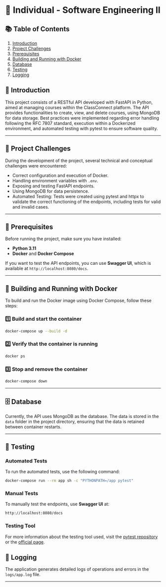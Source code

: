 # 📌 Individual - Software Engineering II

## 📚 Table of Contents

1. [Introduction](#📖-introduction)
2. [Project Challenges](#🚀-project-challenges)
3. [Prerequisites](#🔧-prerequisites)
4. [Building and Running with Docker](#🐳-building-and-running-with-docker)
5. [Database](#🗄️-database)
6. [Testing](#🧪-testing)
7. [Logging](#📜-logging)

## 📖 Introduction

This project consists of a RESTful API developed with FastAPI in Python, aimed at managing courses within the ClassConnect platform. The API provides functionalities to create, view, and delete courses, using MongoDB for data storage. Best practices were implemented regarding error handling following the RFC 7807 standard, execution within a Dockerized environment, and automated testing with pytest to ensure software quality.

---

## 🚀 Project Challenges

During the development of the project, several technical and conceptual challenges were encountered:

- Correct configuration and execution of Docker.
- Handling environment variables with `.env`.
- Exposing and testing FastAPI endpoints.
- Using MongoDB for data persistence.
- Automated Testing: Tests were created using pytest and httpx to validate the correct functioning of the endpoints, including tests for valid and invalid cases.

---

## 🔧 Prerequisites

Before running the project, make sure you have installed:

- **Python 3.11**
- **Docker** and **Docker Compose**

If you want to test the API endpoints, you can use **Swagger UI**, which is available at `http://localhost:8080/docs`.

---

## 🐳 Building and Running with Docker

To build and run the Docker image using Docker Compose, follow these steps:

### 1️⃣ Build and start the container
```sh
docker-compose up --build -d
```

### 2️⃣ Verify that the container is running
```sh
docker ps
```

### 3️⃣ Stop and remove the container
```sh
docker-compose down
```

---

## 🗄️ Database

Currently, the API uses MongoDB as the database. The data is stored in the `data` folder in the project directory, ensuring that the data is retained between container restarts.

---

## 🧪 Testing

### Automated Tests

To run the automated tests, use the following command:
```sh
docker-compose run --rm app sh -c "PYTHONPATH=/app pytest"
```

### Manual Tests

To manually test the endpoints, use **Swagger UI** at:
```sh
http://localhost:8080/docs
```

### Testing Tool

For more information about the testing tool used, visit the [pytest repository](https://github.com/pytest-dev/pytest) or the [official page](https://docs.pytest.org/en/stable/).

## 📜 Logging

The application generates detailed logs of operations and errors in the `logs/app.log` file. 

---